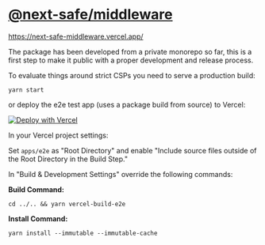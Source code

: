 # [@next-safe/middleware](https://www.npmjs.com/package/@next-safe/middleware)

https://next-safe-middleware.vercel.app/

The package has been developed from a private monorepo so far, this is a first step to make it public with a proper development and release process.

To evaluate things around strict CSPs you need to serve a production build:

```
yarn start
```

or deploy the e2e test app (uses a package build from source) to Vercel:

[![Deploy with Vercel](https://vercel.com/button)](https://vercel.com/new/clone?repository-url=https%3A%2F%2Fgithub.com%2Fnibtime%2next-safe-middleware%2Ftree%2Fmain)

In your Vercel project settings:

Set `apps/e2e` as "Root Directory" and enable "Include source files outside of the Root Directory in the Build Step."

In "Build & Development Settings"
override the following commands:

**Build Command:** 
```
cd ../.. && yarn vercel-build-e2e
```
**Install Command:** 
```
yarn install --immutable --immutable-cache
```
